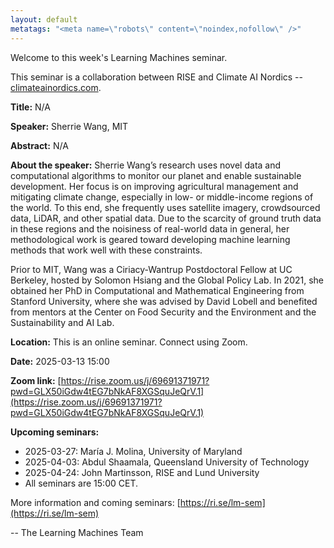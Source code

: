 ```yaml
---
layout: default
metatags: "<meta name=\"robots\" content=\"noindex,nofollow\" />"
---
```

 
Welcome to this week's Learning Machines seminar.

This seminar is a collaboration between RISE and Climate AI Nordics -- [climateainordics.com](https://climateainordics.com/).

**Title:** N/A

**Speaker:** Sherrie Wang, MIT

**Abstract:** N/A

**About the speaker:** Sherrie Wang’s research uses novel data and computational algorithms to monitor our planet and enable sustainable development. Her focus is on improving agricultural management and mitigating climate change, especially in low- or middle-income regions of the world. To this end, she frequently uses satellite imagery, crowdsourced data, LiDAR, and other spatial data. Due to the scarcity of ground truth data in these regions and the noisiness of real-world data in general, her methodological work is geared toward developing machine learning methods that work well with these constraints.

Prior to MIT, Wang was a Ciriacy-Wantrup Postdoctoral Fellow at UC Berkeley, hosted by Solomon Hsiang and the Global Policy Lab. In 2021, she obtained her PhD in Computational and Mathematical Engineering from Stanford University, where she was advised by David Lobell and benefited from mentors at the Center on Food Security and the Environment and the Sustainability and AI Lab.

**Location:** This is an online seminar. Connect using Zoom.

**Date:** 2025-03-13 15:00

**Zoom link:** [https://rise.zoom.us/j/69691371971?pwd=GLX50iGdw4tEG7bNkAF8XGSquJeQrV.1](https://rise.zoom.us/j/69691371971?pwd=GLX50iGdw4tEG7bNkAF8XGSquJeQrV.1)

**Upcoming seminars:**

* 2025-03-27: María J. Molina, University of Maryland
* 2025-04-03: Abdul Shaamala, Queensland University of Technology
* 2025-04-24: John Martinsson, RISE and Lund University
* All seminars are 15:00 CET.

More information and coming seminars: [https://ri.se/lm-sem](https://ri.se/lm-sem)

-- The Learning Machines Team

